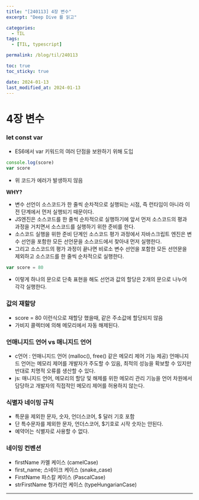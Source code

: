 ```yaml
---
title: "[240113] 4장 변수"
excerpt: "Deep Dive 를 읽고"

categories:
  - TIL
tags:
  - [TIL, typescript]

permalink: /blog/til/240113

toc: true
toc_sticky: true

date: 2024-01-13
last_modified_at: 2024-01-13
---
```


# 4장 변수

### let const var

- ES6에서 var 키워드의 여러 단점을 보완하기 위해 도입

```jsx
console.log(score)
var score
```

- 위 코드가 에러가 발생하지 않음

**WHY?**

- 변수 선언이 소스코드가 한 줄씩 순차적으로 실행되는 시점, 즉 런타임이 아니라 이전 단계에서 먼저 실행되기 때문이다.
- JS엔진은 소스코드를 한 줄씩 순차적으로 실행하기에 앞서 먼저 소스코드의 평과 과정을 거치면서 소스코드를 실행하기 위한 준비를 한다.
- 소스코드 실행을 위한 준비 단계인 소스코드 평가 과정에서 자바스크립트 엔진은 변수 선언을 포함한 모든 선언문을 소스코드에서 찾아내 먼저 실행한다.
- 그리고 소스코드의 평가 과정이 끝나면 비로소 변수 선언을 포함한 모든 선언문을 제외하고 소스코드를 한 줄씩 순차적으로 실행한다.

```jsx
var score = 80
```

- 이렇게 하나의 문으로 단축 표현을 해도 선언과 값의 할당은 2개의 문으로 나누어 각각 실행한다.

### 값의 재할당

- score = 80 이런식으로 재할당 했을때, 같은 주소값에 할당되지 않음
- 가비지 콜렉터에 의해 메모리에서 자동 해제된다.

### 언매니지드 언어 vs 매니지드 언어

- c언어 : 언매니지드 언어 (malloc(), free() 같은 메모리 제어 기능 제공) 언매니지드 언어는 메모리 제어를 개발자가 주도할 수 있음, 최적의 성능을 확보할 수 있지만 반대로 치명적 오류를 생산할 수 있다.
- js: 매니지드 언어, 메모리의 할당 및 해제를 위한 메모리 관리 기능을 언어 차원에서 담당하고 개발자의 직접적인 메모리 제어를 허용하지 않는다.

### 식별자 네이밍 규칙

- 특문을 제외한 문자, 숫자, 언더스코어, $ 달러 기호 포함
- 단 특수문자를 제외한 문자, 언더스코어, $기호로 시작 숫자는 안된다.
- 예약어는 식별자로 사용할 수 없다.

### 네이밍 컨벤션

- firstName 카멜 케이스 (camelCase)
- first_name; 스네이크 케이스 (snake_case)
- FirstName 파스칼 케이스 (PascalCase)
- strFirstName 헝가리언 케이스 (typeHungarianCase)

---
